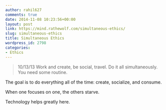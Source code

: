 ```yaml
---
author: rahil627
comments: true
date: 2014-11-08 10:23:56+00:00
layout: post
link: https://mind.rathewolf.com/simultaneous-ethics/
slug: simultaneous-ethics
title: Simultaneous Ethics
wordpress_id: 2798
categories:
- Ethics
---
```


<blockquote>10/13/13
Work and create, be social, travel. Do it all simultaneously. You need some routine.</blockquote>



The goal is to do everything all of the time: create, socialize, and consume.

When one focuses on one, the others starve.

Technology helps greatly here.
